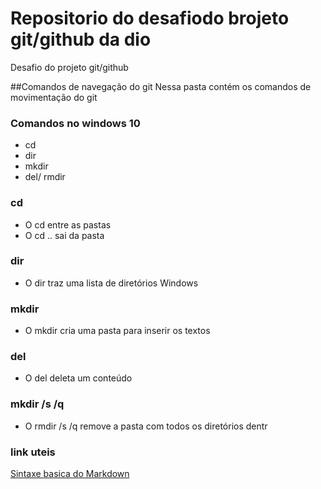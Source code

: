 # Repositorio do desafiodo brojeto git/github da dio
Desafio do projeto git/github


##Comandos de navegação do git
Nessa pasta contém os comandos de movimentação do git

### Comandos no windows 10
- cd
- dir
- mkdir
- del/ rmdir


### cd
- O cd entre as pastas
- O cd ..  sai da pasta

### dir
- O dir traz uma lista de diretórios Windows

### mkdir
- O mkdir cria uma pasta para inserir os textos

### del
- O del deleta um conteúdo

### mkdir /s /q

- O rmdir /s /q  remove a pasta com todos os diretórios dentr

### link uteis
[Sintaxe basica do Markdown](https://www.markdownguide.org/basic-syntax/)


